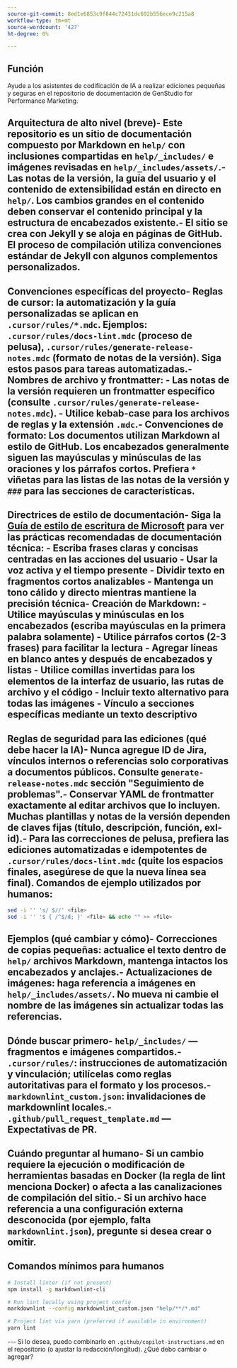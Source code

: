 ```yaml
---
source-git-commit: 8ed1e6853c9f844c72431dc692b556ece9c215a8
workflow-type: tm+mt
source-wordcount: '427'
ht-degree: 0%

---
```

## Función

Ayude a los asistentes de codificación de IA a realizar ediciones pequeñas y seguras en el repositorio de documentación de GenStudio for Performance Marketing.

## Arquitectura de alto nivel (breve)- Este repositorio es un sitio de documentación compuesto por Markdown en `help/` con inclusiones compartidas en `help/_includes/` e imágenes revisadas en `help/_includes/assets/`.- Las notas de la versión, la guía del usuario y el contenido de extensibilidad están en directo en `help/`. Los cambios grandes en el contenido deben conservar el contenido principal y la estructura de encabezados existente.- El sitio se crea con Jekyll y se aloja en páginas de GitHub. El proceso de compilación utiliza convenciones estándar de Jekyll con algunos complementos personalizados.

## Convenciones específicas del proyecto- Reglas de cursor: la automatización y la guía personalizadas se aplican en `.cursor/rules/*.mdc`. Ejemplos: `.cursor/rules/docs-lint.mdc` (proceso de pelusa), `.cursor/rules/generate-release-notes.mdc` (formato de notas de la versión). Siga estos pasos para tareas automatizadas.- Nombres de archivo y frontmatter:   - Las notas de la versión requieren un frontmatter específico (consulte `.cursor/rules/generate-release-notes.mdc`).   - Utilice kebab-case para los archivos de reglas y la extensión `.mdc`.- Convenciones de formato: Los documentos utilizan Markdown al estilo de GitHub. Los encabezados generalmente siguen las mayúsculas y minúsculas de las oraciones y los párrafos cortos. Prefiera `*` viñetas para las listas de las notas de la versión y `###` para las secciones de características.

## Directrices de estilo de documentación- Siga la [Guía de estilo de escritura de Microsoft](https://learn.microsoft.com/en-us/style-guide/) para ver las prácticas recomendadas de documentación técnica:   - Escriba frases claras y concisas centradas en las acciones del usuario   - Usar la voz activa y el tiempo presente   - Dividir texto en fragmentos cortos analizables   - Mantenga un tono cálido y directo mientras mantiene la precisión técnica- Creación de Markdown:   - Utilice mayúsculas y minúsculas en los encabezados (escriba mayúsculas en la primera palabra solamente)   - Utilice párrafos cortos (2-3 frases) para facilitar la lectura   - Agregar líneas en blanco antes y después de encabezados y listas   - Utilice comillas invertidas para los elementos de la interfaz de usuario, las rutas de archivo y el código   - Incluir texto alternativo para todas las imágenes   - Vínculo a secciones específicas mediante un texto descriptivo

## Reglas de seguridad para las ediciones (qué debe hacer la IA)- Nunca agregue ID de Jira, vínculos internos o referencias solo corporativas a documentos públicos. Consulte `generate-release-notes.mdc` sección &quot;Seguimiento de problemas&quot;.- Conservar YAML de frontmatter exactamente al editar archivos que lo incluyen. Muchas plantillas y notas de la versión dependen de claves fijas (título, descripción, función, exl-id).- Para las correcciones de pelusa, prefiera las ediciones automatizadas e idempotentes de `.cursor/rules/docs-lint.mdc` (quite los espacios finales, asegúrese de que la nueva línea sea final). Comandos de ejemplo utilizados por humanos:

```sh
sed -i '' 's/ $//' <file>
sed -i '' '$ { /^$/d; }' <file> && echo "" >> <file>
```

## Ejemplos (qué cambiar y cómo)- Correcciones de copias pequeñas: actualice el texto dentro de `help/` archivos Markdown, mantenga intactos los encabezados y anclajes.- Actualizaciones de imágenes: haga referencia a imágenes en `help/_includes/assets/`. No mueva ni cambie el nombre de las imágenes sin actualizar todas las referencias.

## Dónde buscar primero- `help/_includes/` — fragmentos e imágenes compartidos.- `.cursor/rules/`: instrucciones de automatización y vinculación; utilícelas como reglas autoritativas para el formato y los procesos.- `markdownlint_custom.json`: invalidaciones de markdownlint locales.- `.github/pull_request_template.md` — Expectativas de PR.

## Cuándo preguntar al humano- Si un cambio requiere la ejecución o modificación de herramientas basadas en Docker (la regla de lint menciona Docker) o afecta a las canalizaciones de compilación del sitio.- Si un archivo hace referencia a una configuración externa desconocida (por ejemplo, falta `markdownlint.json`), pregunte si desea crear o omitir.

## Comandos mínimos para humanos

```sh
# Install linter (if not present)
npm install -g markdownlint-cli

# Run lint locally using project config
markdownlint --config markdownlint_custom.json "help/**/*.md"

# Project lint via yarn (preferred if available in environment)
yarn lint
```

&#x200B;---
Si lo desea, puedo combinarlo en `.github/copilot-instructions.md` en el repositorio (o ajustar la redacción/longitud). ¿Qué debo cambiar o agregar?

